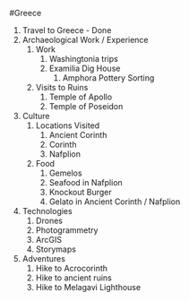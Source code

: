 #Greece
1. Travel to Greece - Done
2. Archaeological Work / Experience
	1. Work
		1. Washingtonia trips
		2. Examilia Dig House
			1. Amphora Pottery Sorting
	2. Visits to Ruins
		1. Temple of Apollo
		2. Temple of Poseidon 
3. Culture
	1. Locations Visited
		1. Ancient Corinth
		2. Corinth
		3. Nafplion 
	2. Food
		1. Gemelos 
		2. Seafood in Nafplion
		3. Knockout Burger
		4. Gelato in Ancient Corinth / Nafplion 
4. Technologies
	1. Drones
	2. Photogrammetry
	3. ArcGIS
	4. Storymaps
5. Adventures
	1. Hike to Acrocorinth
	2. Hike to ancient ruins
	3. Hike to Melagavi Lighthouse